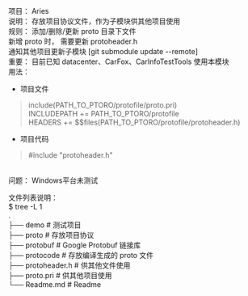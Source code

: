 项目： Aries<br/>
说明： 存放项目协议文件，作为子模块供其他项目使用<br/>
规则： 添加/删除/更新 proto 目录下文件<br/>
       新增 proto 时， 需要更新 protoheader.h<br/>
       通知其他项目更新子模块 [git submodule update --remote]<br/>
重要： 目前已知 datacenter、CarFox、CarInfoTestTools 使用本模块<br/>
用法：<br/>
- 项目文件 <br/>
> include(PATH_TO_PTORO/protofile/proto.pri)<br/>
> INCLUDEPATH += PATH_TO_PTORO/protofile<br/>
> HEADERS += $$files(PATH_TO_PTORO/protofile/protoheader.h)<br/>
- 项目代码 <br/>
> #include "protoheader.h"<br/>
<br/>
问题： Windows平台未测试<br/>

文件列表说明：<br/>
$ tree -L 1<br/>
.<br/>
├── demo		# 测试项目<br/>
├── proto		# 存放项目协议<br/>
├── protobuf		# Google Protobuf 链接库<br/>
├── protocode		# 存放编译生成的 proto 文件<br/>
├── protoheader.h	# 供其他文件使用<br/>
├── proto.pri		# 供其他项目使用<br/>
└── Readme.md		# Readme<br/>
<br/>
